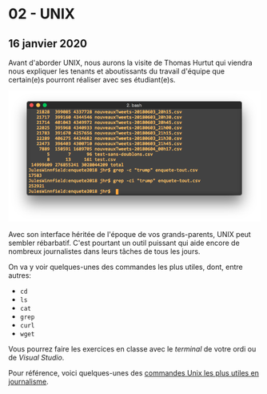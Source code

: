 # 02 - UNIX

## 16 janvier 2020

Avant d'aborder UNIX, nous aurons la visite de Thomas Hurtut qui viendra nous expliquer les tenants et aboutissants du travail d'équipe que certain\(e\)s pourront réaliser avec ses étudiant\(e\)s.

![](../.gitbook/assets/terminal.png)

Avec son interface héritée de l'époque de vos grands-parents, UNIX peut sembler rébarbatif. C'est pourtant un outil puissant qui aide encore de nombreux journalistes dans leurs tâches de tous les jours.

On va y voir quelques-unes des commandes les plus utiles, dont, entre autres:

* `cd`
* `ls`
* `cat`
* `grep`
* `curl`
* `wget`

Vous pourrez faire les exercices en classe avec le _terminal_ de votre ordi ou de _Visual Studio_.

Pour référence, voici quelques-unes des [commandes Unix les plus utiles en journalisme](https://medium.com/@jeanhuguesroy/unix-pour-journalistes-1352aad18f2a).

